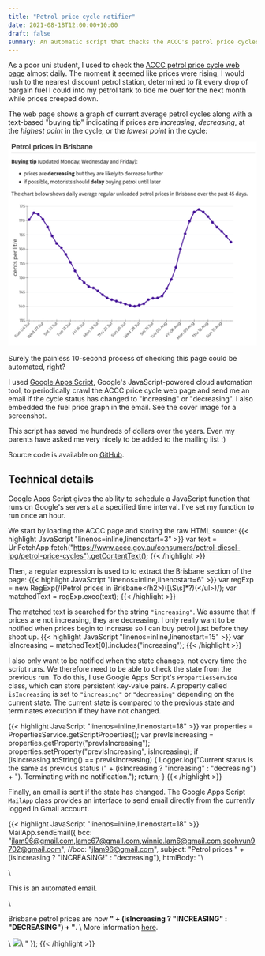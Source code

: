 ```yaml
---
title: "Petrol price cycle notifier"
date: 2021-08-18T12:00:00+10:00
draft: false
summary: An automatic script that checks the ACCC's petrol price cycles website and sends an email notification if the price cycle stage has changed. 
---
```


<!--
You may be vaguely aware of petrol price cycles in your Australian capital city, but did you know that the ACCC publishes detailed, regularly-updated [petrol price cycle stats](https://www.accc.gov.au/consumers/petrol-diesel-lpg/petrol-price-cycles)? This website has saved me hundreds of dollars over the past 5 years of my driving life.

In the past, when the cycle was at its lowest point, I would check this website daily in anticipation of its inevitable rise to price-gouging levels. As soon as I'd see the graph shoot up, I would rush to the nearest discount petrol station, determined to squeeze every drop of bargain fuel I could fit into my tank, tiding me over for the next month while prices creeped down--such is the poor uni student life.

This process was ripe for automation. I used [Google Apps Script](https://script.google.com), Google's JavaScript-powered cloud automation tool, to periodically crawl the ACCC price cycle web page and send me an email if the cycle status has changed to "increasing" or "decreasing". The email looks like this:
-->

As a poor uni student, I used to check the [ACCC petrol price cycle web page](https://www.accc.gov.au/consumers/petrol-diesel-lpg/petrol-price-cycles) almost daily. The moment it seemed like prices were rising, I would rush to the nearest discount petrol station, determined to fit every drop of bargain fuel I could into my petrol tank to tide me over for the next month while prices creeped down.

The web page shows a graph of current average petrol cycles along with a text-based "buying tip" indicating if prices are *increasing*, *decreasing*, at the *highest point* in the cycle, or the *lowest point* in the cycle:

![ACCC website](accc-website.png)

Surely the painless 10-second process of checking this page could be automated, right? 

I used [Google Apps Script](https://script.google.com), Google's JavaScript-powered cloud automation tool, to periodically crawl the ACCC price cycle web page and send me an email if the cycle status has changed to "increasing" or "decreasing". I also embedded the fuel price graph in the email. See the cover image for a screenshot.

This script has saved me hundreds of dollars over the years. Even my parents have asked me very nicely to be added to the mailing list :)

Source code is available on [GitHub](https://github.com/jarodlam/petrol-price-cycle-notification).

## Technical details
Google Apps Script gives the ability to schedule a JavaScript function that runs on Google's servers at a specified time interval. I've set my function to run once an hour.

We start by loading the ACCC page and storing the raw HTML source:
{{< highlight JavaScript "linenos=inline,linenostart=3" >}}
var text = UrlFetchApp.fetch("https://www.accc.gov.au/consumers/petrol-diesel-lpg/petrol-price-cycles").getContentText();
{{< /highlight >}}

Then, a regular expression is used to to extract the Brisbane section of the page:
{{< highlight JavaScript "linenos=inline,linenostart=6" >}}
var regExp = new RegExp(/(Petrol prices in Brisbane<\/h2>)([\S\s]*?)(<\/ul>)/);
var matchedText = regExp.exec(text);
{{< /highlight >}}

The matched text is searched for the string `"increasing"`. We assume that if prices are not increasing, they are decreasing. I only really want to be notified when prices begin to increase so I can buy petrol just before they shoot up. 
{{< highlight JavaScript "linenos=inline,linenostart=15" >}}
var isIncreasing = matchedText[0].includes("increasing");
{{< /highlight >}}

I also only want to be notified when the state changes, not every time the script runs. We therefore need to be able to check the state from the previous run. To do this, I use Google Apps Script's `PropertiesService` class, which can store persistent key-value pairs. A property called `isIncreasing` is set to `"increasing"` or `"decreasing"` depending on the current state. The current state is compared to the previous state and terminates execution if they have not changed.

{{< highlight JavaScript "linenos=inline,linenostart=18" >}}
var properties = PropertiesService.getScriptProperties();
var prevIsIncreasing = properties.getProperty("prevIsIncreasing");
properties.setProperty("prevIsIncreasing", isIncreasing);
if (isIncreasing.toString() == prevIsIncreasing) {
  Logger.log("Current status is the same as previous status (" + (isIncreasing ? "increasing" : "decreasing") + "). Terminating with no notification.");
  return;
}
{{< /highlight >}}

Finally, an email is sent if the state has changed. The Google Apps Script `MailApp` class provides an interface to send email directly from the currently logged in Gmail account.

{{< highlight JavaScript "linenos=inline,linenostart=18" >}}
MailApp.sendEmail({
  bcc: "jlam96@gmail.com,lamc67@gmail.com,winnie.lam6@gmail.com,seohyun9702@gmail.com",
  //bcc: "jlam96@gmail.com",
  subject: "Petrol prices " + (isIncreasing ? "INCREASING!" : "decreasing"),
  htmlBody: "\
<!doctype html><html><body>\
<p>This is an automated email.</p>\
<p>Brisbane petrol prices are now <b>" + (isIncreasing ? "INCREASING" : "DECREASING") + "</b>. \
More information <a href='https://www.accc.gov.au/consumers/petrol-diesel-lpg/petrol-price-cycles#petrol-prices-in-brisbane'>here</a>.</p>\
<img src='https://www.src.gov.au/sites/www.accc.gov.au/files/fuelwatch/brisbane-ulp.png' style='max-width:100%'>\
</body></html>"
});
{{< /highlight >}}